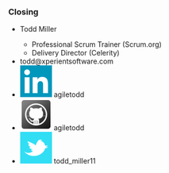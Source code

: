 ### Closing

<ul>
    <li>Todd Miller</li>
        <ul>
            <li>Professional Scrum Trainer (Scrum.org)</li>
            <li>Delivery Director (Celerity)</li>
        </ul>
    <li>todd@xperientsoftware.com</li>
    <li><img src="images/linkedin-icon.png" class="icon-images" /> agiletodd</li>
    <li><img src="images/Github-icon.png" class="icon-images" /> agiletodd</li>
    <li><img src="images/twitter-icon.png" class="icon-images" /> todd_miller11</li>
</li>
</ul>

[//]: # (http://www.xperientsoftware.com/scrum-engineering-high-quality-software/) 